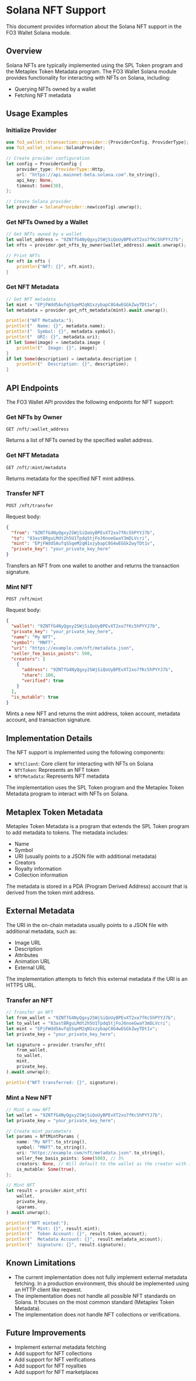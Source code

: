 # Solana NFT Support

This document provides information about the Solana NFT support in the FO3 Wallet Solana module.

## Overview

Solana NFTs are typically implemented using the SPL Token program and the Metaplex Token Metadata program. The FO3 Wallet Solana module provides functionality for interacting with NFTs on Solana, including:

- Querying NFTs owned by a wallet
- Fetching NFT metadata

## Usage Examples

### Initialize Provider

```rust
use fo3_wallet::transaction::provider::{ProviderConfig, ProviderType};
use fo3_wallet_solana::SolanaProvider;

// Create provider configuration
let config = ProviderConfig {
    provider_type: ProviderType::Http,
    url: "https://api.mainnet-beta.solana.com".to_string(),
    api_key: None,
    timeout: Some(30),
};

// Create Solana provider
let provider = SolanaProvider::new(config).unwrap();
```

### Get NFTs Owned by a Wallet

```rust
// Get NFTs owned by a wallet
let wallet_address = "9ZNTfG4NyQgxy2SWjSiQoUyBPEvXT2xo7fKc5hPYYJ7b";
let nfts = provider.get_nfts_by_owner(wallet_address).await.unwrap();

// Print NFTs
for nft in nfts {
    println!("NFT: {}", nft.mint);
}
```

### Get NFT Metadata

```rust
// Get NFT metadata
let mint = "EPjFWdd5AufqSSqeM2qN1xzybapC8G4wEGGkZwyTDt1v";
let metadata = provider.get_nft_metadata(mint).await.unwrap();

println!("NFT Metadata:");
println!("  Name: {}", metadata.name);
println!("  Symbol: {}", metadata.symbol);
println!("  URI: {}", metadata.uri);
if let Some(image) = &metadata.image {
    println!("  Image: {}", image);
}
if let Some(description) = &metadata.description {
    println!("  Description: {}", description);
}
```

## API Endpoints

The FO3 Wallet API provides the following endpoints for NFT support:

### Get NFTs by Owner

```
GET /nft/:wallet_address
```

Returns a list of NFTs owned by the specified wallet address.

### Get NFT Metadata

```
GET /nft/:mint/metadata
```

Returns metadata for the specified NFT mint address.

### Transfer NFT

```
POST /nft/transfer
```

Request body:
```json
{
  "from": "9ZNTfG4NyQgxy2SWjSiQoUyBPEvXT2xo7fKc5hPYYJ7b",
  "to": "83astBRguLMdt2h5U1Tpdq5tjFoJ6noeGwaY3mDLVcri",
  "mint": "EPjFWdd5AufqSSqeM2qN1xzybapC8G4wEGGkZwyTDt1v",
  "private_key": "your_private_key_here"
}
```

Transfers an NFT from one wallet to another and returns the transaction signature.

### Mint NFT

```
POST /nft/mint
```

Request body:
```json
{
  "wallet": "9ZNTfG4NyQgxy2SWjSiQoUyBPEvXT2xo7fKc5hPYYJ7b",
  "private_key": "your_private_key_here",
  "name": "My NFT",
  "symbol": "MNFT",
  "uri": "https://example.com/nft/metadata.json",
  "seller_fee_basis_points": 500,
  "creators": [
    {
      "address": "9ZNTfG4NyQgxy2SWjSiQoUyBPEvXT2xo7fKc5hPYYJ7b",
      "share": 100,
      "verified": true
    }
  ],
  "is_mutable": true
}
```

Mints a new NFT and returns the mint address, token account, metadata account, and transaction signature.

## Implementation Details

The NFT support is implemented using the following components:

- `NftClient`: Core client for interacting with NFTs on Solana
- `NftToken`: Represents an NFT token
- `NftMetadata`: Represents NFT metadata

The implementation uses the SPL Token program and the Metaplex Token Metadata program to interact with NFTs on Solana.

## Metaplex Token Metadata

Metaplex Token Metadata is a program that extends the SPL Token program to add metadata to tokens. The metadata includes:

- Name
- Symbol
- URI (usually points to a JSON file with additional metadata)
- Creators
- Royalty information
- Collection information

The metadata is stored in a PDA (Program Derived Address) account that is derived from the token mint address.

## External Metadata

The URI in the on-chain metadata usually points to a JSON file with additional metadata, such as:

- Image URL
- Description
- Attributes
- Animation URL
- External URL

The implementation attempts to fetch this external metadata if the URI is an HTTPS URL.

### Transfer an NFT

```rust
// Transfer an NFT
let from_wallet = "9ZNTfG4NyQgxy2SWjSiQoUyBPEvXT2xo7fKc5hPYYJ7b";
let to_wallet = "83astBRguLMdt2h5U1Tpdq5tjFoJ6noeGwaY3mDLVcri";
let mint = "EPjFWdd5AufqSSqeM2qN1xzybapC8G4wEGGkZwyTDt1v";
let private_key = "your_private_key_here";

let signature = provider.transfer_nft(
    from_wallet,
    to_wallet,
    mint,
    private_key,
).await.unwrap();

println!("NFT transferred: {}", signature);
```

### Mint a New NFT

```rust
// Mint a new NFT
let wallet = "9ZNTfG4NyQgxy2SWjSiQoUyBPEvXT2xo7fKc5hPYYJ7b";
let private_key = "your_private_key_here";

// Create mint parameters
let params = NftMintParams {
    name: "My NFT".to_string(),
    symbol: "MNFT".to_string(),
    uri: "https://example.com/nft/metadata.json".to_string(),
    seller_fee_basis_points: Some(500), // 5%
    creators: None, // Will default to the wallet as the creator with 100% share
    is_mutable: Some(true),
};

// Mint NFT
let result = provider.mint_nft(
    wallet,
    private_key,
    &params,
).await.unwrap();

println!("NFT minted:");
println!("  Mint: {}", result.mint);
println!("  Token Account: {}", result.token_account);
println!("  Metadata Account: {}", result.metadata_account);
println!("  Signature: {}", result.signature);
```

## Known Limitations

- The current implementation does not fully implement external metadata fetching. In a production environment, this should be implemented using an HTTP client like reqwest.
- The implementation does not handle all possible NFT standards on Solana. It focuses on the most common standard (Metaplex Token Metadata).
- The implementation does not handle NFT collections or verifications.

## Future Improvements

- Implement external metadata fetching
- Add support for NFT collections
- Add support for NFT verifications
- Add support for NFT royalties
- Add support for NFT marketplaces
